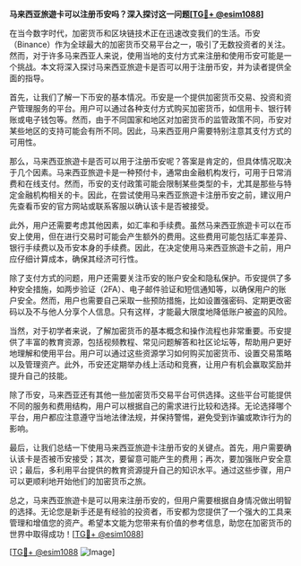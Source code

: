 **马来西亚旅遊卡可以注册币安吗？深入探讨这一问题[[TG💪+ @esim1088](https://t.me/s/esim1088)]**

在当今数字时代，加密货币和区块链技术正在迅速改变我们的生活。币安（Binance）作为全球最大的加密货币交易平台之一，吸引了无数投资者的关注。然而，对于许多马来西亚人来说，使用当地的支付方式来注册和使用币安可能是一个挑战。本文将深入探讨马来西亚旅遊卡是否可以用于注册币安，并为读者提供全面的指导。

首先，让我们了解一下币安的基本情况。币安是一个提供加密货币交易、投资和资产管理服务的平台。用户可以通过各种支付方式购买加密货币，如信用卡、银行转账或电子钱包等。然而，由于不同国家和地区对加密货币的监管政策不同，币安对某些地区的支持可能会有所不同。因此，马来西亚用户需要特别注意其支付方式的可用性。

那么，马来西亚旅遊卡是否可以用于注册币安呢？答案是肯定的，但具体情况取决于几个因素。马来西亚旅遊卡是一种预付卡，通常由金融机构发行，可用于日常消费和在线支付。然而，币安的支付政策可能会限制某些类型的卡，尤其是那些与特定金融机构相关的卡。因此，在尝试使用马来西亚旅遊卡注册币安之前，建议用户先查看币安的官方网站或联系客服以确认该卡是否被接受。

此外，用户还需要考虑其他因素，如汇率和手续费。虽然马来西亚旅遊卡可以在币安上使用，但在进行交易时可能会产生额外的费用。这些费用可能包括汇率差异、银行手续费以及币安本身的手续费。因此，在决定使用马来西亚旅遊卡之前，用户应仔细计算成本，确保其经济可行性。

除了支付方式的问题，用户还需要关注币安的账户安全和隐私保护。币安提供了多种安全措施，如两步验证（2FA）、电子邮件验证和短信通知等，以确保用户的账户安全。然而，用户也需要自己采取一些预防措施，比如设置强密码、定期更改密码以及不与他人分享个人信息。只有这样，才能最大限度地降低账户被盗的风险。

当然，对于初学者来说，了解加密货币的基本概念和操作流程也非常重要。币安提供了丰富的教育资源，包括视频教程、常见问题解答和社区论坛等，帮助用户更好地理解和使用平台。用户可以通过这些资源学习如何购买加密货币、设置交易策略以及管理资产。此外，币安还定期举办线上活动和竞赛，让用户有机会赢取奖励并提升自己的技能。

除了币安，马来西亚还有其他一些加密货币交易平台可供选择。这些平台可能提供不同的服务和费用结构，用户可以根据自己的需求进行比较和选择。无论选择哪个平台，用户都应注意遵守当地法律法规，并保持警惕，避免受到诈骗或欺诈行为的影响。

最后，让我们总结一下使用马来西亚旅遊卡注册币安的关键点。首先，用户需要确认该卡是否被币安接受；其次，要留意可能产生的费用；再次，要加强账户安全意识；最后，多利用平台提供的教育资源提升自己的知识水平。通过这些步骤，用户可以更顺利地开始他们的加密货币之旅。

总之，马来西亚旅遊卡是可以用来注册币安的，但用户需要根据自身情况做出明智的选择。无论您是新手还是有经验的投资者，币安都为您提供了一个强大的工具来管理和增值您的资产。希望本文能为您带来有价值的参考信息，助您在加密货币的世界中取得成功！[[TG💪+ @esim1088](https://t.me/s/esim1088)]

[[TG💪+ @esim1088](https://t.me/s/esim1088) ![Image](https://i.postimg.cc/4NQfJmqS/Snipaste-2025-05-13-00-14-12.png)]